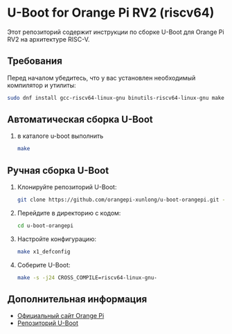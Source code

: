 # U-Boot for Orange Pi RV2 (riscv64)

Этот репозиторий содержит инструкции по сборке U-Boot для Orange Pi RV2 на архитектуре RISC-V.

## Требования

Перед началом убедитесь, что у вас установлен необходимый компилятор и утилиты:

```sh
sudo dnf install gcc-riscv64-linux-gnu binutils-riscv64-linux-gnu make
```
## Автоматическая сборка U-Boot
1. в каталоге u-boot выполнить
   ```sh
   make
   ```

## Ручная сборка U-Boot

1. Клонируйте репозиторий U-Boot:
   
   ```sh
   git clone https://github.com/orangepi-xunlong/u-boot-orangepi.git -b v2022.10-ky --depth 1
   ```

2. Перейдите в директорию с кодом:
   
   ```sh
   cd u-boot-orangepi
   ```

3. Настройте конфигурацию:
   
   ```sh
   make x1_defconfig
   ```

4. Соберите U-Boot:
   
   ```sh
   make -s -j24 CROSS_COMPILE=riscv64-linux-gnu-
   ```

## Дополнительная информация

- [Официальный сайт Orange Pi](http://www.orangepi.org/)
- [Репозиторий U-Boot](https://github.com/orangepi-xunlong/u-boot-orangepi)
